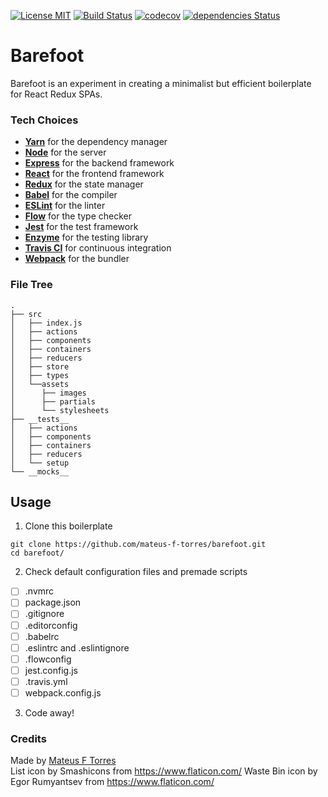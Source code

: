 [![License MIT](https://img.shields.io/github/license/mashape/apistatus.svg)](https://github.com/mateus-f-torres/barefoot/blob/master/LICENSE)
[![Build Status](https://travis-ci.com/mateus-f-torres/barefoot.svg?branch=master)](https://travis-ci.com/mateus-f-torres/barefoot)
[![codecov](https://codecov.io/gh/mateus-f-torres/barefoot/branch/master/graph/badge.svg)](https://codecov.io/gh/mateus-f-torres/barefoot)
[![dependencies Status](https://david-dm.org/mateus-f-torres/barefoot/status.svg)](https://david-dm.org/mateus-f-torres/barefoot)

# Barefoot
Barefoot is an experiment in creating a minimalist but efficient boilerplate for React Redux SPAs.

### Tech Choices
- [**Yarn**](https://yarnpkg.com/en/) for the dependency manager
- [**Node**](https://nodejs.org/en/) for the server
- [**Express**](http://expressjs.com/) for the backend framework
- [**React**](https://reactjs.org/) for the frontend framework
- [**Redux**](https://redux.js.org/) for the state manager
- [**Babel**](https://babeljs.io/) for the compiler
- [**ESLint**](https://eslint.org/) for the linter
- [**Flow**](https://flow.org/) for the type checker
- [**Jest**](https://jestjs.io/) for the test framework
- [**Enzyme**](http://airbnb.io/enzyme/) for the testing library
- [**Travis CI**](https://travis-ci.com/) for continuous integration
- [**Webpack**](https://webpack.js.org/) for the bundler

### File Tree

```
.
├── src
│   ├── index.js
│   ├── actions
│   ├── components
│   ├── containers
│   ├── reducers
│   ├── store
│   ├── types
│   └──assets
│      ├── images
│      ├── partials
│      └── stylesheets
├── __tests__
│   ├── actions
│   ├── components
│   ├── containers
│   ├── reducers
│   └── setup
└── __mocks__
```

## Usage

1. Clone this boilerplate

```
git clone https://github.com/mateus-f-torres/barefoot.git
cd barefoot/
```
2. Check default configuration files and premade scripts

- [ ] .nvmrc
- [ ] package.json
- [ ] .gitignore
- [ ] .editorconfig
- [ ] .babelrc
- [ ] .eslintrc and .eslintignore
- [ ] .flowconfig
- [ ] jest.config.js
- [ ] .travis.yml
- [ ] webpack.config.js

3. Code away!

### Credits

Made by [Mateus F Torres](https://github.com/mateus-f-torres)    
List icon by Smashicons from https://www.flaticon.com/
Waste Bin icon by Egor Rumyantsev from https://www.flaticon.com/
